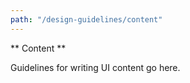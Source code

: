 ```yaml
---
path: "/design-guidelines/content"
---
```

** Content **

Guidelines for writing UI content go here.
